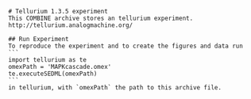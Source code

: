 
        # Tellurium 1.3.5 experiment
        This COMBINE archive stores an tellurium experiment.
        http://tellurium.analogmachine.org/

        ## Run Experiment
        To reproduce the experiment and to create the figures and data run
        ```
        import tellurium as te
        omexPath = 'MAPKcascade.omex'
        te.executeSEDML(omexPath)
        ```
        in tellurium, with `omexPath` the path to this archive file.
        